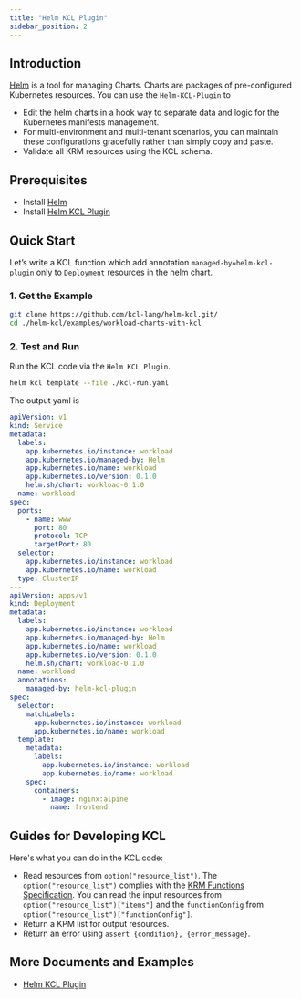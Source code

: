 ```yaml
---
title: "Helm KCL Plugin"
sidebar_position: 2
---
```


## Introduction

[Helm](https://github.com/helm/helm) is a tool for managing Charts. Charts are packages of pre-configured Kubernetes resources. You can use the `Helm-KCL-Plugin` to

- Edit the helm charts in a hook way to separate data and logic for the Kubernetes manifests management.
- For multi-environment and multi-tenant scenarios, you can maintain these configurations gracefully rather than simply copy and paste.
- Validate all KRM resources using the KCL schema.

## Prerequisites

- Install [Helm](https://github.com/helm/helm)
- Install [Helm KCL Plugin](https://github.com/kcl-lang/helm-kcl)

## Quick Start

Let’s write a KCL function which add annotation `managed-by=helm-kcl-plugin` only to `Deployment` resources in the helm chart.

### 1. Get the Example

```bash
git clone https://github.com/kcl-lang/helm-kcl.git/
cd ./helm-kcl/examples/workload-charts-with-kcl
```

### 2. Test and Run

Run the KCL code via the `Helm KCL Plugin`.

```bash
helm kcl template --file ./kcl-run.yaml
```

The output yaml is

```yaml
apiVersion: v1
kind: Service
metadata:
  labels:
    app.kubernetes.io/instance: workload
    app.kubernetes.io/managed-by: Helm
    app.kubernetes.io/name: workload
    app.kubernetes.io/version: 0.1.0
    helm.sh/chart: workload-0.1.0
  name: workload
spec:
  ports:
    - name: www
      port: 80
      protocol: TCP
      targetPort: 80
  selector:
    app.kubernetes.io/instance: workload
    app.kubernetes.io/name: workload
  type: ClusterIP
---
apiVersion: apps/v1
kind: Deployment
metadata:
  labels:
    app.kubernetes.io/instance: workload
    app.kubernetes.io/managed-by: Helm
    app.kubernetes.io/name: workload
    app.kubernetes.io/version: 0.1.0
    helm.sh/chart: workload-0.1.0
  name: workload
  annotations:
    managed-by: helm-kcl-plugin
spec:
  selector:
    matchLabels:
      app.kubernetes.io/instance: workload
      app.kubernetes.io/name: workload
  template:
    metadata:
      labels:
        app.kubernetes.io/instance: workload
        app.kubernetes.io/name: workload
    spec:
      containers:
        - image: nginx:alpine
          name: frontend
```

## Guides for Developing KCL

Here's what you can do in the KCL code:

- Read resources from `option("resource_list")`. The `option("resource_list")` complies with the [KRM Functions Specification](https://kpt.dev/book/05-developing-functions/01-functions-specification). You can read the input resources from `option("resource_list")["items"]` and the `functionConfig` from `option("resource_list")["functionConfig"]`.
- Return a KPM list for output resources.
- Return an error using `assert {condition}, {error_message}`.

## More Documents and Examples

- [Helm KCL Plugin](https://github.com/kcl-lang/helm-kcl)
